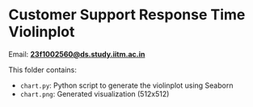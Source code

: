 
# Customer Support Response Time Violinplot

Email: **23f1002560@ds.study.iitm.ac.in**

This folder contains:
- `chart.py`: Python script to generate the violinplot using Seaborn
- `chart.png`: Generated visualization (512x512)

